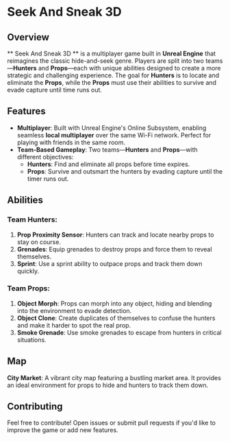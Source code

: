 # Seek And Sneak 3D

## Overview

** Seek And Sneak 3D ** is a multiplayer game built in **Unreal Engine** that reimagines the classic hide-and-seek genre. Players are split into two teams—**Hunters** and **Props**—each with unique abilities designed to create a more strategic and challenging experience. The goal for **Hunters** is to locate and eliminate the **Props**, while the **Props** must use their abilities to survive and evade capture until time runs out.

## Features

- **Multiplayer**: Built with Unreal Engine's Online Subsystem, enabling seamless **local multiplayer** over the same Wi-Fi network. Perfect for playing with friends in the same room.
- **Team-Based Gameplay**: Two teams—**Hunters** and **Props**—with different objectives:
  - **Hunters**: Find and eliminate all props before time expires.
  - **Props**: Survive and outsmart the hunters by evading capture until the timer runs out.
  
## Abilities

### Team Hunters:
1. **Prop Proximity Sensor**: Hunters can track and locate nearby props to stay on course.
2. **Grenades**: Equip grenades to destroy props and force them to reveal themselves.
3. **Sprint**: Use a sprint ability to outpace props and track them down quickly.

### Team Props:
1. **Object Morph**: Props can morph into any object, hiding and blending into the environment to evade detection.
2. **Object Clone**: Create duplicates of themselves to confuse the hunters and make it harder to spot the real prop.
3. **Smoke Grenade**: Use smoke grenades to escape from hunters in critical situations.

## Map

**City Market**: A vibrant city map featuring a bustling market area. It provides an ideal environment for props to hide and hunters to track them down.

## Contributing

Feel free to contribute! Open issues or submit pull requests if you'd like to improve the game or add new features.


